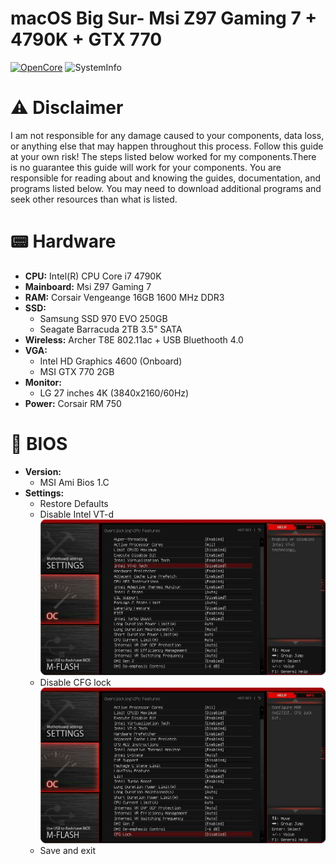 # macOS Big Sur- Msi Z97 Gaming 7 + 4790K + GTX 770
[![OpenCore](https://img.shields.io/badge/OpenCore-0.6.3-blue.svg)](https://github.com/acidanthera/OpenCorePkg)
![SystemInfo](https://raw.githubusercontent.com/cosimoforgione/Msi-z97-BigSur/main/Screenshot/Overview.png)
# ⚠️  Disclaimer
I am not responsible for any damage caused to your components, data loss, or anything else that may happen throughout this process. Follow this guide at your own risk! The steps listed below worked for my components.There is no guarantee this guide will work for your components. You are responsible for reading about and knowing the guides, documentation, and programs listed below. You may need to download additional programs and seek other resources than what is listed.

# :pager:   Hardware

- **CPU:** Intel(R) CPU Core i7 4790K
- **Mainboard:** Msi Z97 Gaming 7
- **RAM:** Corsair Vengeange 16GB 1600 MHz DDR3
- **SSD:**
    - Samsung SSD 970 EVO 250GB
    - Seagate Barracuda 2TB 3.5" SATA
- **Wireless:** Archer T8E 802.11ac + USB Bluethooth 4.0
- **VGA:**
  - Intel HD Graphics 4600 (Onboard)
  - MSI GTX 770 2GB 
- **Monitor:**
  - LG 27 inches 4K (3840x2160/60Hz)
- **Power:** Corsair RM 750
# :wrench: BIOS
- **Version:**
    - MSI Ami Bios 1.C
- **Settings:**   
    - Restore Defaults
    - Disable Intel VT-d
    ![Screenshot](https://raw.githubusercontent.com/SpartyBoy02/Msi-z97-BigSur/main/Screenshot/vtd_tech.png)
    - Disable CFG lock
    ![Screenshot](https://raw.githubusercontent.com/SpartyBoy02/Msi-z97-BigSur/main/Screenshot/cfg_lock.png)
    - Save and exit
    
